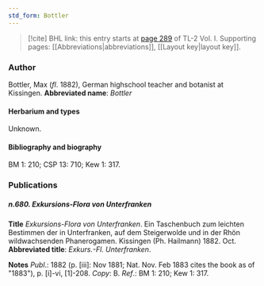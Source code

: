 ```yaml
---
std_form: Bottler
---
```


> [!cite] BHL link: this entry starts at [page 289](https://www.biodiversitylibrary.org/page/33120420) of TL-2 Vol. I.
> Supporting pages: [[Abbreviations|abbreviations]], [[Layout key|layout key]].

### Author

Bottler, Max (*fl*. 1882), German highschool teacher and botanist at Kissingen. 
**Abbreviated name**: *Bottler*

#### Herbarium and types

Unknown.

#### Bibliography and biography

BM 1: 210; CSP 13: 710; Kew 1: 317.

### Publications

##### n.680. Exkursions-Flora von Unterfranken

**Title**
*Exkursions-Flora von Unterfranken*. Ein Taschenbuch zum leichten Bestimmen der in Unterfranken, auf dem Steigerwolde und in der Rhön wildwachsenden Phanerogamen. Kissingen (Ph. Hailmann) 1882. Oct.
**Abbreviated title**: *Exkurs.-Fl. Unterfranken*.

**Notes**
*Publ*.: 1882 (p. \[iii\]: Nov 1881; Nat. Nov. Feb 1883 cites the book as of "1883"), p. \[i\]-vi, \[1\]-208. *Copy*: B.
*Ref*.: BM 1: 210; Kew 1: 317.

